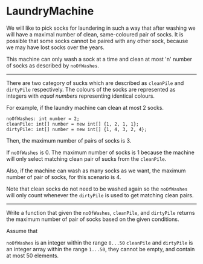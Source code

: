 # LaundryMachine

We will like to pick socks for laundering in such a way that after washing we will have a maximal number of clean, same-coloured pair of socks. It is possible that some socks cannot be paired with any other sock, because we may have lost socks over the years.

This machine can only wash a sock at a time and clean at most 'n' number of  socks as described by `noOfWashes`.

---

There are two category of sucks which are described as `cleanPile` and `dirtyPile` respectively. The colours of the socks are represented as integers with _equal numbers_ representing identical colours.

For example, if the laundry machine can clean at most 2 socks.

```
noOfWashes: int number = 2;
cleanPile: int[] number = new int[] {1, 2, 1, 1};
dirtyPile: int[] number = new int[] {1, 4, 3, 2, 4};
```

Then, the maximum number of pairs of socks is 3.

If `noOfWashes` is 0. The maximum number of socks is 1 because the machine will only select matching clean pair of sucks from the `cleanPile`.

Also, if the machine can wash as many socks as we want, the maximum number of pair of socks, for this scenario is 4.

Note that clean socks do not need to be washed again so the `noOfWashes` will only count whenever the `dirtyPile` is used to get matching clean pairs.

---

Write a function that given the `noOfWashes`, `cleanPile`, and `dirtyPile` returns the maximum number of pair of socks based on the given conditions.

Assume that

`noOfWashes` is an integer within the range `0...50`
`cleanPile` and `dirtyPile` is an integer array within the range `1...50`, they cannot be empty, and contain at most 50 elements.

